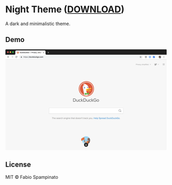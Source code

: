 # Night Theme ([DOWNLOAD](https://chrome.google.com/webstore/detail/night-theme/ecjligmecmcgpplbblmdhkmndkjijogh))

A dark and minimalistic theme.

## Demo

<p align="center">
  <img src="resources/demo/theme.png" width="750" alt="Theme">
</p>

## License

MIT © Fabio Spampinato

